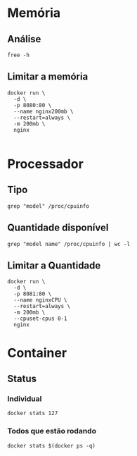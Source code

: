 # Memória
## Análise
```
free -h
```
## Limitar a memória
```
docker run \
  -d \
  -p 8080:80 \
  --name nginx200mb \
  --restart=always \
  -m 200mb \
  nginx
  
```

# Processador
## Tipo
```
grep "model" /proc/cpuinfo
```
## Quantidade disponível
```
grep "model name" /proc/cpuinfo | wc -l
```
## Limitar a Quantidade
```
docker run \
  -d \
  -p 8081:80 \
  --name nginxCPU \
  --restart=always \
  -m 200mb \
  --cpuset-cpus 0-1
  nginx

```

# Container
## Status
### Individual
```
docker stats 127
```
### Todos que estão rodando
```
docker stats $(docker ps -q)
```
